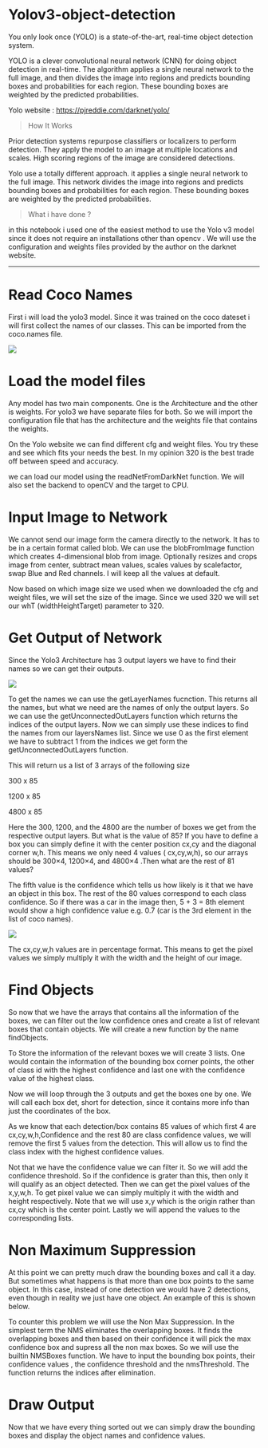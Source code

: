 # Yolov3-object-detection
You only look once (YOLO) is a state-of-the-art, real-time object detection system.

YOLO is a clever convolutional neural network (CNN) for doing object detection in real-time. The algorithm applies a single neural network to the full image, and then divides the image into regions and predicts bounding boxes and probabilities for each region. These bounding boxes are weighted by the predicted probabilities.

Yolo website : https://pjreddie.com/darknet/yolo/

>How It Works

Prior detection systems repurpose classifiers or localizers to perform detection. They apply the model to an image at multiple locations and scales. High scoring regions of the image are considered detections.

Yolo use a totally different approach. it applies a single neural network to the full image. This network divides the image into regions and predicts bounding boxes and probabilities for each region. These bounding boxes are weighted by the predicted probabilities.

>What i have done ?

in this notebook i used one of the easiest method to use the Yolo v3 model since it does not require an installations other than opencv . We will use the configuration and weights files provided by the author on the darknet website.

______________________________________________________________________________________________________________________________________________________________________________
# Read Coco Names

First i will load the yolo3 model. Since it was trained on the coco dateset i will first collect the names of our classes. This can be imported from the coco.names file.  

![](https://raw.githubusercontent.com/zackq88/Yolov3-object-detection/master/Capture.PNG)

# Load the model files

Any model has two main components. One is the Architecture and the other is weights. For yolo3 we have separate files for both. So we will import the configuration file that has the architecture and the weights file that contains the weights.

On the Yolo website we can find different cfg and weight files. You try these and see which fits your needs the best. In my opinion 320 is the best trade off between speed and accuracy.

we can load our model using the readNetFromDarkNet function. We will also set the backend to openCV and the target to CPU.

# Input Image to Network

We cannot send our image form the camera directly to the network. It has to be in a certain format called blob. We can use the blobFromImage function which creates 4-dimensional blob from image. Optionally resizes and crops image from center, subtract mean values, scales values by scalefactor, swap Blue and Red channels. I will keep all the values at default.

Now based on which image size we used when we downloaded the cfg and weight files, we will set the size of the image. Since we used 320 we will set our whT (widthHeightTarget) parameter to 320.

# Get Output of Network
Since the Yolo3 Architecture has 3 output layers we have to find their names so we can get their outputs.

![](https://raw.githubusercontent.com/zackq88/Yolov3-object-detection/master/yolo%203%20structure.jpg)

To get the names we can use the getLayerNames fucnction. This returns all the names, but what we need are the names of only the output layers. So we can use the getUnconnectedOutLayers function which returns the indices of the output layers. Now we can simply use these indices to find the names from our layersNames list. Since we use 0 as the first element we have to subtract 1 from the indices we get form the getUnconnectedOutLayers function.

This will return us a list of 3 arrays of the following size

300 x 85

1200 x 85

4800 x 85

Here the 300, 1200, and the 4800 are the number of boxes we get from the respective output layers. But what is the value of 85? If you have to define a box you can simply define it with the center position cx,cy and the diagonal corner w,h. This means we only need 4 values ( cx,cy,w,h), so our arrays should be 300×4, 1200×4, and 4800×4 .Then what are the rest of 81 values?

The fifth value is the confidence which tells us how likely is it that we have an object in this box. The rest of the 80 values correspond to each class confidence. So if there was a car in the image then, 5 + 3 = 8th element would show a high confidence value e.g. 0.7 (car is the 3rd element in the list of coco names).


![](https://raw.githubusercontent.com/zackq88/Yolov3-object-detection/master/outputs.PNG)



The cx,cy,w,h values are in percentage format. This means to get the pixel values we simply multiply it with the width and the height of our image.

# Find Objects

So now that we have the arrays that contains all the information of the boxes, we can filter out the low confidence ones and create a list of relevant boxes that contain objects. We will create a new function by the name findObjects.

To Store the information of the relevant boxes we will create 3 lists. One would contain the information of the bounding box corner points, the other of class id with the highest confidence and last one with the confidence value of the highest class.

Now we will loop through the 3 outputs and get the boxes one by one. We will call each box det, short for detection, since it contains more info than just the coordinates of the box.

As we know that each detection/box contains 85 values of which first 4 are cx,cy,w,h,Confidence and the rest 80 are class confidence values, we will remove the first 5 values from the detection. This will allow us to find the class index with the highest confidence values.

Not that we have the confidence value we can filter it. So we will add the confidence threshold. So if the confidence is grater than this, then only it will qualify as an object detected. Then we can get the pixel values of the x,y,w,h. To get pixel value we can simply multiply it with the width and height respectively. Note that we will use x,y which is the origin rather than cx,cy which is the center point. Lastly we will append the values to the corresponding lists.

# Non Maximum Suppression

At this point we can pretty much draw the bounding boxes and call it a day. But sometimes what happens is that more than one box points to the same object. In this case, instead of one detection we would have 2 detections, even though in reality we just have one object. An example of this is shown below.

To counter this problem we will use the Non Max Suppression. In the simplest term the NMS eliminates the overlapping boxes. It finds the overlapping boxes and then based on their confidence it will pick the max confidence box and supress all the non max boxes. So we will use the builtin NMSBoxes function. We have to input the bounding box points, their confidence values , the confidence threshold and the nmsThreshold. The function returns the indices after elimination.

# Draw Output
Now that we have every thing sorted out we can simply draw the bounding boxes and display the object names and confidence values.
